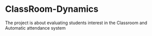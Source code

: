 # ClassRoom-Dynamics
The project is about evaluating students interest in the Classroom and Automatic attendance system
